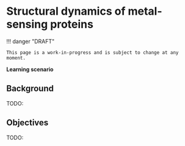 # Structural dynamics of metal-sensing proteins

!!! danger "DRAFT"

    This page is a work-in-progress and is subject to change at any moment.

**Learning scenario**

## Background

TODO:

## Objectives

TODO:

<!-- LINKS -->
